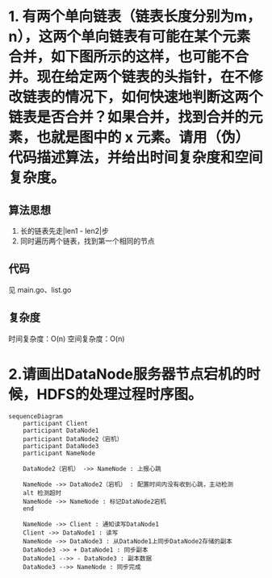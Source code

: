 # 1. 有两个单向链表（链表长度分别为m，n），这两个单向链表有可能在某个元素合并，如下图所示的这样，也可能不合并。现在给定两个链表的头指针，在不修改链表的情况下，如何快速地判断这两个链表是否合并？如果合并，找到合并的元素，也就是图中的 x 元素。请用（伪）代码描述算法，并给出时间复杂度和空间复杂度。
## 算法思想
1. 长的链表先走|len1 - len2|步
2. 同时遍历两个链表，找到第一个相同的节点

## 代码

见 main.go、list.go

## 复杂度

时间复杂度：O(n)
空间复杂度：O(n)

# 2.请画出DataNode服务器节点宕机的时候，HDFS的处理过程时序图。



```mermaid
sequenceDiagram
    participant Client
    participant DataNode1
    participant DataNode2（宕机）
    participant DataNode3
    participant NameNode
    
    DataNode2（宕机） ->> NameNode : 上报心跳
    
    NameNode ->> DataNode2（宕机） : 配置时间内没有收到心跳，主动检测
    alt 检测超时
    NameNode ->> NameNode : 标记DataNode2宕机
    end
    
    NameNode ->> Client : 通知读写DataNode1
    Client ->> DataNode1 : 读写
    NameNode ->> DataNode3 : 从DataNode1上同步DataNode2存储的副本
    DataNode3 ->> + DataNode1 : 同步副本
    DataNode1 -->> - DataNode3 : 副本数据
    DataNode3 -->> NameNode : 同步完成
   
```